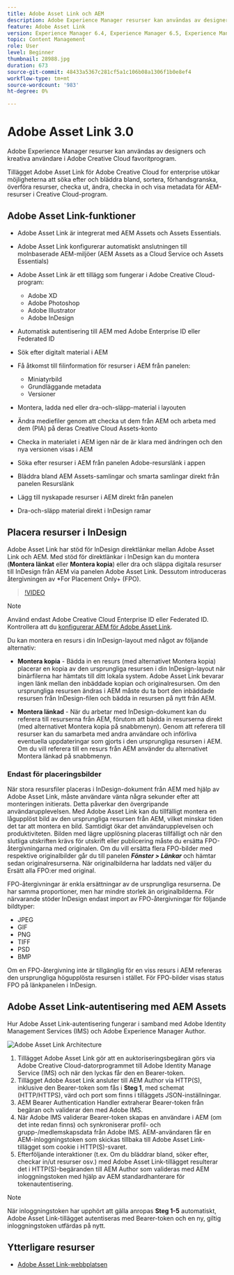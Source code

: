 ```yaml
---
title: Adobe Asset Link och AEM
description: Adobe Experience Manager resurser kan användas av designers och kreativa användare i Adobe Creative Cloud favoritprogram. Tillägget Adobe Asset Link för Adobe Creative Cloud for enterprise ger möjlighet att söka efter och bläddra bland, sortera, förhandsgranska, överföra resurser, checka ut, ändra, checka in och visa metadata för AEM-resurser i Creative Cloud-verktyg som Adobe XD, Photoshop, InDesign och Illustrator.
feature: Adobe Asset Link
version: Experience Manager 6.4, Experience Manager 6.5, Experience Manager as a Cloud Service
topic: Content Management
role: User
level: Beginner
thumbnail: 28988.jpg
duration: 673
source-git-commit: 48433a5367c281cf5a1c106b08a1306f1b0e8ef4
workflow-type: tm+mt
source-wordcount: '983'
ht-degree: 0%

---
```



# Adobe Asset Link 3.0

Adobe Experience Manager resurser kan användas av designers och kreativa användare i Adobe Creative Cloud favoritprogram.

Tillägget Adobe Asset Link för Adobe Creative Cloud for enterprise utökar möjligheterna att söka efter och bläddra bland, sortera, förhandsgranska, överföra resurser, checka ut, ändra, checka in och visa metadata för AEM-resurser i Creative Cloud-program.

## Adobe Asset Link-funktioner

+ Adobe Asset Link är integrerat med AEM Assets och Assets Essentials.
+ Adobe Asset Link konfigurerar automatiskt anslutningen till molnbaserade AEM-miljöer (AEM Assets as a Cloud Service och Assets Essentials)
+ Adobe Asset Link är ett tillägg som fungerar i Adobe Creative Cloud-program:

   + Adobe XD
   + Adobe Photoshop
   + Adobe Illustrator
   + Adobe InDesign

+ Automatisk autentisering till AEM med Adobe Enterprise ID eller Federated ID
+ Sök efter digitalt material i AEM
+ Få åtkomst till filinformation för resurser i AEM från panelen:
   + Miniatyrbild
   + Grundläggande metadata
   + Versioner
+ Montera, ladda ned eller dra-och-släpp-material i layouten
+ Ändra mediefiler genom att checka ut dem från AEM och arbeta med dem (PIA) på deras Creative Cloud Assets-konto
+ Checka in materialet i AEM igen när de är klara med ändringen och den nya versionen visas i AEM
+ Söka efter resurser i AEM från panelen Adobe-resurslänk i appen
+ Bläddra bland AEM Assets-samlingar och smarta samlingar direkt från panelen Resurslänk
+ Lägg till nyskapade resurser i AEM direkt från panelen
+ Dra-och-släpp material direkt i InDesign ramar

## Placera resurser i InDesign

Adobe Asset Link har stöd för InDesign direktlänkar mellan Adobe Asset Link och AEM. Med stöd för direktlänkar i InDesign kan du montera (__Montera länkat__ eller __Montera kopia__) eller dra och släppa digitala resurser till InDesign från AEM via panelen Adobe Asset Link. Dessutom introduceras återgivningen av *For Placement Only+ (FPO).

>[!VIDEO](https://video.tv.adobe.com/v/28988?quality=12&learn=on)

>[!NOTE]
>
>Använd endast Adobe Creative Cloud Enterprise ID eller Federated ID. Kontrollera att du [konfigurerar AEM för Adobe Asset Link](https://helpx.adobe.com/enterprise/admin-guide.html/enterprise/using/adobe-asset-link.ug.html).

Du kan montera en resurs i din InDesign-layout med något av följande alternativ:

+ **Montera kopia** - Bädda in en resurs (med alternativet Montera kopia) placerar en kopia av den ursprungliga resursen i din InDesign-layout när binärfilerna har hämtats till ditt lokala system. Adobe Asset Link bevarar ingen länk mellan den inbäddade kopian och originalresursen. Om den ursprungliga resursen ändras i AEM måste du ta bort den inbäddade resursen från InDesign-filen och bädda in resursen på nytt från AEM.

+ **Montera länkad** - När du arbetar med InDesign-dokument kan du referera till resurserna från AEM, förutom att bädda in resurserna direkt (med alternativet Montera kopia på snabbmenyn). Genom att referera till resurser kan du samarbeta med andra användare och införliva eventuella uppdateringar som gjorts i den ursprungliga resursen i AEM. Om du vill referera till en resurs från AEM använder du alternativet Montera länkad på snabbmenyn.

### Endast för placeringsbilder

När stora resursfiler placeras i InDesign-dokument från AEM med hjälp av Adobe Asset Link, måste användare vänta några sekunder efter att monteringen initierats. Detta påverkar den övergripande användarupplevelsen. Med Adobe Asset Link kan du tillfälligt montera en lågupplöst bild av den ursprungliga resursen från AEM, vilket minskar tiden det tar att montera en bild. Samtidigt ökar det användarupplevelsen och produktiviteten. Bilden med lägre upplösning placeras tillfälligt och när den slutliga utskriften krävs för utskrift eller publicering måste du ersätta FPO-återgivningarna med originalen. Om du vill ersätta flera FPO-bilder med respektive originalbilder går du till panelen **_Fönster > Länkar_** och hämtar sedan originalresurserna. När originalbilderna har laddats ned väljer du Ersätt alla FPO:er med original.

FPO-återgivningar är enkla ersättningar av de ursprungliga resurserna. De har samma proportioner, men har mindre storlek än originalbilderna. För närvarande stöder InDesign endast import av FPO-återgivningar för följande bildtyper:

+ JPEG
+ GIF
+ PNG
+ TIFF
+ PSD
+ BMP

Om en FPO-återgivning inte är tillgänglig för en viss resurs i AEM refereras den ursprungliga högupplösta resursen i stället. För FPO-bilder visas status FPO på länkpanelen i InDesign.

## Adobe Asset Link-autentisering med AEM Assets

Hur Adobe Asset Link-autentisering fungerar i samband med Adobe Identity Management Services (IMS) och Adobe Experience Manager Author.

![Adobe Asset Link Architecture](assets/adobe-asset-link-article-understand.png)

1. Tillägget Adobe Asset Link gör att en auktoriseringsbegäran görs via Adobe Creative Cloud-datorprogrammet till Adobe Identity Manage Service (IMS) och när den lyckas får den en Bearer-token.
1. Tillägget Adobe Asset Link ansluter till AEM Author via HTTP(S), inklusive den Bearer-token som fås i **Steg 1**, med schemat (HTTP/HTTPS), värd och port som finns i tilläggets JSON-inställningar.
1. AEM Bearer Authentication Handler extraherar Bearer-token från begäran och validerar den med Adobe IMS.
1. När Adobe IMS validerar Bearer-token skapas en användare i AEM (om det inte redan finns) och synkroniserar profil- och grupp-/medlemskapsdata från Adobe IMS. AEM-användaren får en AEM-inloggningstoken som skickas tillbaka till Adobe Asset Link-tillägget som cookie i HTTP(S)-svaret.
1. Efterföljande interaktioner (t.ex. Om du bläddrar bland, söker efter, checkar in/ut resurser osv.) med Adobe Asset Link-tillägget resulterar det i HTTP(S)-begäranden till AEM Author som valideras med AEM inloggningstoken med hjälp av AEM standardhanterare för tokenautentisering.

>[!NOTE]
>
>När inloggningstoken har upphört att gälla anropas **Steg 1-5** automatiskt, Adobe Asset Link-tillägget autentiseras med Bearer-token och en ny, giltig inloggningstoken utfärdas på nytt.

## Ytterligare resurser

+ [Adobe Asset Link-webbplatsen](https://www.adobe.com/creativecloud/business/enterprise/adobe-asset-link.html)
